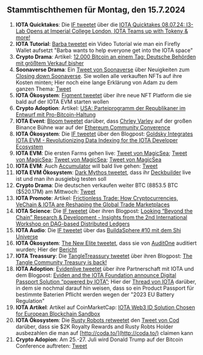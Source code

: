 ## Stammtischthemen für Montag, den 15.7.2024

1. **IOTA Quicktakes**: Die [IF tweetet]() über die [IOTA Quicktakes 08.07.24: I3-Lab Opens at Imperial College London, IOTA Teams up with Tokeny & more!](https://www.youtube.com/watch?v=GWNstiigS2U)
2. **IOTA Tutorial**: [Barba tweetet](https://x.com/Barba_ffm/status/1810372548577935689) ein Video Tutorial wie man ein Firefly Wallet aufsetzt "Barba wants to help everyone get into the IOTA space"
3. **Crypto Drama**: Artikel: [12.000 Bitcoin an einem Tag: Deutsche Behörden mit größtem Verkauf bisher](https://www.btc-echo.de/schlagzeilen/12-000-bitcoin-deutsche-behoerden-mit-groesstem-verkauf-bisher-187884/)
4. **Soonaverse Drama**: Ein [Tweet von Soonaverse](https://x.com/soon_labs/status/1810474682875044124) über Neuigkeiten zum [Closing down Soonaverse](https://github.com/soonaverse/app/issues/182#issuecomment-2215800788). Sie wollen alle verkauften NFTs auf ihre Kosten minten; Hier noch eine lange Erklärung von Adam zu dem ganzen Thema: [Tweet](https://x.com/adam_unchained/status/1810354751579570402)
5. **IOTA Ökosystem**: [Figment tweetet](https://x.com/figment_nfts/status/1810339431343390930) über ihre neue NFT Platform die sie bald auf der IOTA EVM starten wollen
6. **Crypto Adoption**: Artikel: [USA: Parteiprogramm der Republikaner im Entwurf mit Pro-Bitcoin-Haltung](https://www.blocktrainer.de/blog/usa-parteiprogramm-der-republikaner-bitcoin)
7. **IOTA Event**: [Bloom tweetet](https://x.com/bloomwalletio/status/1810644345059672295) darüber, dass [Chrley Varley](https://x.com/c_varley) auf der großen Binance Bühne war auf der [Ethereum Community Converence](https://x.com/EthCC)
8. **IOTA Ökosystem**: Die [IF tweetet](https://x.com/iota/status/1810660181828657271) über den Blogpost: [Goldsky Integrates IOTA EVM - Revolutionizing Data Indexing for the IOTA Developer Ecosystem](https://blog.iota.org/goldsky-integrates-iota-evm/)
9. **IOTA EVM**: Die ersten Farms gehen live: [Tweet von MagicSea](https://x.com/MagicSeaDEX/status/1810909314845904951); [Tweet von MagicSea](https://x.com/MagicSeaDEX/status/1810947071396213221); [Tweet von MagicSea](https://x.com/MagicSeaDEX/status/1810779254076113383); [Tweet von MagicSea](https://x.com/MagicSeaDEX/status/1811268445264076896)
10. **IOTA EVM**: Auch [Accumulator](https://x.com/ACCU_DeFi) will bald live gehen: [Tweet](https://x.com/ACCU_DeFi/status/1810684537287934246)
11. **IOTA EVM Ökosystem**: [Dark Mythos tweetet](https://x.com/DarkMythosIOTA/status/1810956439155859485), dass ihr [Deckbuilder](https://explorer.dark-mythos.com/decks) live ist und man ihn ausgiebig testen soll
12. **Crypto Drama**: Die deutschen verkaufen weiter BTC (8853.5 BTC ($520.17M) am Mittwoch: [Tweet](https://x.com/hoss_crypto/status/1810998072207421707)
13. **IOTA Promote**: Artikel: [Frictionless Trade: How Cryptocurrencies, VeChain & IOTA are Reshaping the Global Trade Marketplaces](https://chainaffairs.com/frictionless-trade-how-cryptocurrencies-vechain-iota-are-reshaping-the-global-trade-marketplaces/)
14. **IOTA Science**: Die [IF tweetet](https://x.com/iota/status/1811022567970337240) über ihren Blogpost: [Looking “Beyond the Chain” Research & Development - Insights from the 2nd International Workshop on DAG-based Distributed Ledgers](https://blog.iota.org/looking-beyond-the-chain/)
15. **IOTA Audio**: Die [IF tweetet](https://x.com/iota/status/1811052543167897683) über das [BuildaSphere #10 mit dem Shi Universe](https://x.com/iota/status/1811052543167897683)
16. **IOTA Ökosystem**: [The New Elite tweetet](https://x.com/TheNewElites_/status/1811359876167139521), dass sie von [AuditOne](https://x.com/auditone_dao) auditiert wurden; Hier der [Bericht](https://www.auditone.io/audit-report/the-new-elite)
17. **IOTA Treassury**: Die [TangleTreassury tweetet](https://x.com/TangleTreasury/status/1811367136327086193) über ihren Blogpost: [The Tangle Community Treasury is back!](https://medium.com/@tangletreasury_87751/the-tangle-community-treasury-is-back-d68f94dc8f02)
18. **IOTA Adoption**: [Evidenlive tweetet](https://x.com/Evidenlive/status/1811370327206703399) über ihre Partnerschaft mit IOTA und dem Blogpost: [Eviden and the IOTA Foundation announce Digital Passport Solution “powered by IOTA”](https://eviden.com/insights/press-releases/eviden-and-the-iota-foundation-announce-digital-passport-solution-powered-by-iota/); Hier der [Thread von IOTA](https://x.com/iota/status/1811373639196885350) darüber, in dem sie nochmal darauf hin weisen, dass so ein Product Passport für bestimmte Baterien Pflicht werden wegen der "2023 EU Battery Regulation"
19. **IOTA Artikel**: Artikel auf CoinMarketCap: [IOTA Web3 ID Solution Chosen for European Blockchain Sandbox](https://coinmarketcap.com/community/articles/666acae01883373089792239/)
20. **IOTA Ökosystem**: Die [Rusty Robots retweetet](https://x.com/RustyRobotCC/status/1811393761064190149) den [Tweet von Cod](https://x.com/coda_digital/status/1811392763897778284) darüber, dass sie $2K Royalty Rewards and Rusty Robts Holder ausbezahlen die man auf [http://coda.to/](http://coda.to/) claimen kann
21. **Crypto Adopion**: Am 25.-27. Juli wird Donald Trump auf der Bitcoin Conference auftreten: [Tweet](https://x.com/blocktrainer/status/1811183422062170464)


